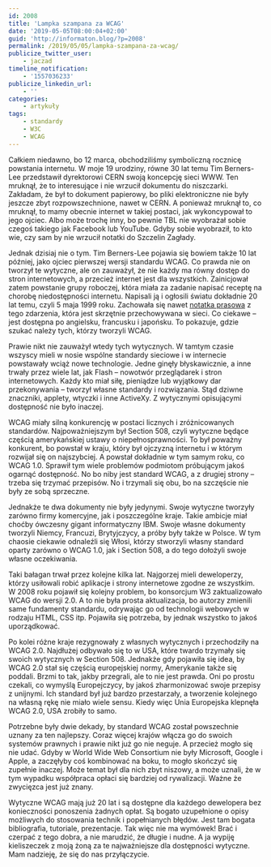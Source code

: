 ```yaml
---
id: 2008
title: 'Lampka szampana za WCAG'
date: '2019-05-05T08:00:04+02:00'
guid: 'http://informaton.blog/?p=2008'
permalink: /2019/05/05/lampka-szampana-za-wcag/
publicize_twitter_user:
    - jaczad
timeline_notification:
    - '1557036233'
publicize_linkedin_url:
    - ''
categories:
    - artykuły
tags:
    - standardy
    - W3C
    - WCAG
---
```


Całkiem niedawno, bo 12 marca, obchodziliśmy symboliczną rocznicę powstania internetu. W moje 19 urodziny, równe 30 lat temu Tim Berners-Lee przedstawił dyrektorowi CERN swoją koncepcję sieci WWW. Ten mruknął, że to interesujące i nie wrzucił dokumentu do niszczarki. Zakładam, że był to dokument papierowy, bo pliki elektroniczne nie były jeszcze zbyt rozpowszechnione, nawet w CERN. A ponieważ mruknął to, co mruknął, to mamy obecnie internet w takiej postaci, jak wykoncypował to jego ojciec. Albo może trochę inny, bo pewnie TBL nie wyobrażał sobie czegoś takiego jak Facebook lub YouTube. Gdyby sobie wyobraził, to kto wie, czy sam by nie wrzucił notatki do Szczelin Zagłady.

Jednak dzisiaj nie o tym. Tim Berners-Lee pojawia się bowiem także 10 lat później, jako ojciec pierwszej wersji standardu WCAG. Co prawda nie on tworzył te wytyczne, ale on zauważył, że nie każdy ma równy dostęp do stron internetowych, a przecież internet jest dla wszystkich. Zainicjował zatem powstanie grupy roboczej, która miała za zadanie napisać receptę na chorobę niedostępności internetu. Napisali ją i ogłosili światu dokładnie 20 lat temu, czyli 5 maja 1999 roku. Zachowała się nawet [notatka prasowa](https://www.w3.org/1999/05/WCAG-RECPressRelease) z tego zdarzenia, która jest skrzętnie przechowywana w sieci. Co ciekawe – jest dostępna po angielsku, francusku i japońsku. To pokazuje, gdzie szukać należy tych, którzy tworzyli WCAG.

Prawie nikt nie zauważył wtedy tych wytycznych. W tamtym czasie wszyscy mieli w nosie wspólne standardy sieciowe i w internecie powstawały wciąż nowe technologie. Jedne ginęły błyskawicznie, a inne trwały przez wiele lat, jak Flash – nowotwór przeglądarek i stron internetowych. Każdy kto miał siłę, pieniądze lub wyjątkowy dar przekonywania – tworzył własne standardy i rozwiązania. Stąd dziwne znaczniki, applety, wtyczki i inne ActiveXy. Z wytycznymi opisującymi dostępność nie było inaczej.

WCAG miały silną konkurencję w postaci licznych i zróżnicowanych standardów. Najpoważniejszym był Section 508, czyli wytyczne będące częścią amerykańskiej ustawy o niepełnosprawności. To był poważny konkurent, bo powstał w kraju, który był ojczyzną internetu i w którym rozwijał się on najszybciej. A powstał dokładnie w tym samym roku, co WCAG 1.0. Sprawił tym wiele problemów podmiotom próbującym jakoś ogarnąć dostępność. No bo niby jest standard WCAG, a z drugiej strony – trzeba się trzymać przepisów. No i trzymali się obu, bo na szczęście nie były ze sobą sprzeczne.

Jednakże te dwa dokumenty nie były jedynymi. Swoje wytyczne tworzyły zarówno firmy komercyjne, jak i poszczególne kraje. Takie ambicje miał choćby ówczesny gigant informatyczny IBM. Swoje własne dokumenty tworzyli Niemcy, Francuzi, Brytyjczycy, a próby były także w Polsce. W tym chaosie ciekawie odnaleźli się Włosi, którzy stworzyli własny standard oparty zarówno o WCAG 1.0, jak i Section 508, a do tego dołożyli swoje własne oczekiwania.

Taki bałagan trwał przez kolejne kilka lat. Najgorzej mieli deweloperzy, którzy usiłowali robić aplikacje i strony internetowe zgodne ze wszystkim. W 2008 roku pojawił się kolejny problem, bo konsorcjum W3 zaktualizowało WCAG do wersji 2.0. A to nie była prosta aktualizacja, bo autorzy zmienili same fundamenty standardu, odrywając go od technologii webowych w rodzaju HTML, CSS itp. Pojawiła się potrzeba, by jednak wszystko to jakoś uporządkować.

Po kolei różne kraje rezygnowały z własnych wytycznych i przechodziły na WCAG 2.0. Najdłużej odbywało się to w USA, które twardo trzymały się swoich wytycznych w Section 508. Jednakże gdy pojawiła się idea, by WCAG 2.0 stał się częścią europejskiej normy, Amerykanie także się poddali. Brzmi to tak, jakby przegrali, ale to nie jest prawda. Oni po prostu czekali, co wymyślą Europejczycy, by jakoś zharmonizować swoje przepisy z unijnymi. Ich standard był już bardzo przestarzały, a tworzenie kolejnego na własną rękę nie miało wiele sensu. Kiedy więc Unia Europejska klepnęła WCAG 2.0, USA zrobiły to samo.

Potrzebne były dwie dekady, by standard WCAG został powszechnie uznany za ten najlepszy. Coraz więcej krajów włącza go do swoich systemów prawnych i prawie nikt już go nie neguje. A przecież mogło się nie udać. Gdyby w World Wide Web Consortium nie były Microsoft, Google i Apple, a zaczęłyby coś kombinować na boku, to mogło skończyć się zupełnie inaczej. Może temat był dla nich zbyt niszowy, a może uznali, że w tym wypadku współpraca opłaci się bardziej od rywalizacji. Ważne że zwycięzca jest już znany.

Wytyczne WCAG mają już 20 lat i są dostępne dla każdego dewelopera bez konieczności ponoszenia żadnych opłat. Są bogato uzupełnione o opisy możliwych do stosowania technik i popełnianych błędów. Jest tam bogata bibliografia, tutoriale, prezentacje. Tak więc nie ma wymówek! Brać i czerpać z tego dobra, a nie marudzić, że długie i nudne. A ja wypiję kieliszeczek z moją żoną za te najważniejsze dla dostępności wytyczne. Mam nadzieję, że się do nas przyłączycie.
